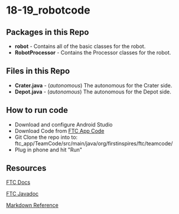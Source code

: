 # 18-19_robotcode

## Packages in this Repo

- **robot** - Contains all of the basic classes for the robot.
- **RobotProcessor** - Contains the Processor classes for the robot.

## Files in this Repo

- **Crater.java** - (_autonomous_) The autonomous for the Crater side.
- **Depot.java** - (_autonomous_) The autonomous for the Depot side.

## How to run code

- Download and configure Android Studio
- Download Code from [FTC App Code](https://github.com/ftctechnh/ftc_app)
- Git Clone the repo into to: ftc_app/TeamCode/src/main/java/org/firstinspires/ftc/teamcode/
- Plug in phone and hit "Run"

## Resources

[FTC Docs](https://www.firstinspires.org/resource-library/ftc/technology-information-and-resources)

[FTC Javadoc](https://ftctechnh.github.io/ftc_app/doc/javadoc/index.html)

[Markdown Reference](https://en.support.wordpress.com/markdown-quick-reference/)
